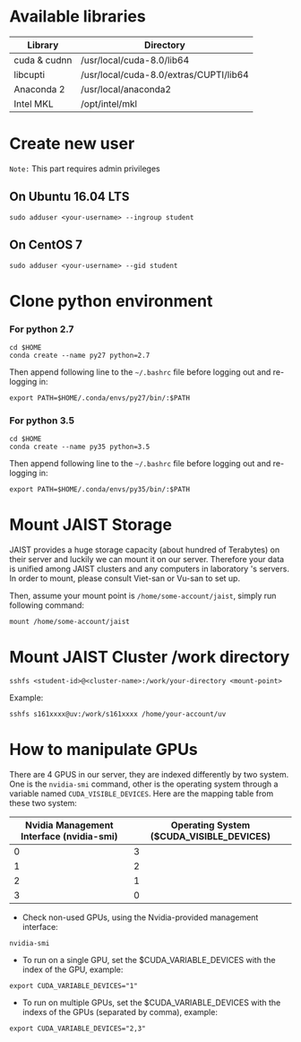 #  Available libraries
Library | Directory
--- | ---
cuda & cudnn | /usr/local/cuda-8.0/lib64
libcupti | /usr/local/cuda-8.0/extras/CUPTI/lib64
Anaconda 2 | /usr/local/anaconda2
Intel MKL | /opt/intel/mkl
    
#  Create new user 
``Note:`` This part requires admin privileges
## On Ubuntu 16.04 LTS
``` 
sudo adduser <your-username> --ingroup student
```
## On CentOS 7
``` 
sudo adduser <your-username> --gid student
```
#  Clone python environment

### For python 2.7
``` 
cd $HOME
conda create --name py27 python=2.7
```
Then append following line to the ``~/.bashrc`` file before logging out and re-logging in:
```
export PATH=$HOME/.conda/envs/py27/bin/:$PATH
```

### For python 3.5
``` 
cd $HOME
conda create --name py35 python=3.5
```
Then append following line to the ``~/.bashrc`` file before logging out and re-logging in:
```
export PATH=$HOME/.conda/envs/py35/bin/:$PATH
```


# Mount JAIST Storage

JAIST provides a huge storage capacity (about hundred of Terabytes) on their server and luckily we can mount it on our server. Therefore your data is unified among JAIST clusters and any computers in laboratory 's servers. In order to mount, please consult Viet-san or Vu-san to set up.

Then, assume your mount point is ``/home/some-account/jaist``, simply run following command:
```
mount /home/some-account/jaist
```

# Mount JAIST Cluster /work directory
```
sshfs <student-id>@<cluster-name>:/work/your-directory <mount-point>
```
Example:
```
sshfs s161xxxx@uv:/work/s161xxxx /home/your-account/uv
```

# How to manipulate GPUs
There are 4 GPUS in our server, they are indexed differently by two system. One is the ``nvidia-smi`` command, other is the operating system through a variable named ``CUDA_VISIBLE_DEVICES``. Here are the mapping table from these two system:

Nvidia Management Interface (nvidia-smi) | Operating System ($CUDA_VISIBLE_DEVICES)
--- | ---
0 | 3
1 | 2
2 | 1
3 | 0

- Check non-used GPUs, using the Nvidia-provided management interface:
```
nvidia-smi
```

- To run on a single GPU, set the $CUDA_VARIABLE_DEVICES with the index of the GPU, example: 
```
export CUDA_VARIABLE_DEVICES="1"
```

- To run on multiple GPUs,  set the $CUDA_VARIABLE_DEVICES with the indexs of the GPUs (separated by comma), example:
```
export CUDA_VARIABLE_DEVICES="2,3"
```






